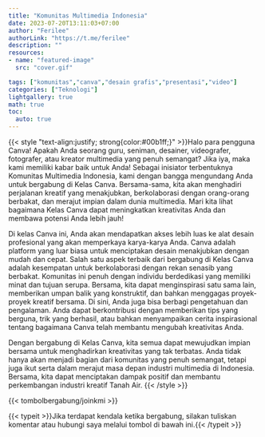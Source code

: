 ```yaml
---
title: "Komunitas Multimedia Indonesia"
date: 2023-07-20T13:11:03+07:00
author: "Ferilee"
authorLink: "https://t.me/ferilee"
description: ""
resources:
- name: "featured-image"
  src: "cover.gif"

tags: ["komunitas","canva","desain grafis","presentasi","video"]
categories: ["Teknologi"]
lightgallery: true
math: true
toc:
  auto: true
---
```

{{< style "text-align:justify; strong{color:#00b1ff;}" >}}Halo para pengguna Canva! Apakah Anda seorang guru, seniman, desainer, videografer, fotografer, atau kreator multimedia yang penuh semangat? Jika iya, maka kami memiliki kabar baik untuk Anda! Sebagai inisiator terbentuknya Komunitas Multimedia Indonesia, kami dengan bangga mengundang Anda untuk bergabung di Kelas Canva. Bersama-sama, kita akan menghadiri perjalanan kreatif yang menakjubkan, berkolaborasi dengan orang-orang berbakat, dan merajut impian dalam dunia multimedia. Mari kita lihat bagaimana Kelas Canva dapat meningkatkan kreativitas Anda dan membawa potensi Anda lebih jauh!

Di kelas Canva ini, Anda akan mendapatkan akses lebih luas ke alat desain profesional yang akan memperkaya karya-karya Anda. Canva adalah platform yang luar biasa untuk menciptakan desain menakjubkan dengan mudah dan cepat. Salah satu aspek terbaik dari bergabung di Kelas Canva adalah kesempatan untuk berkolaborasi dengan rekan senasib yang berbakat. Komunitas ini penuh dengan individu berdedikasi yang memiliki minat dan tujuan serupa. Bersama, kita dapat menginspirasi satu sama lain, memberikan umpan balik yang konstruktif, dan bahkan menggagas proyek-proyek kreatif bersama. Di sini, Anda juga bisa berbagi pengetahuan dan pengalaman. Anda dapat berkontribusi dengan memberikan tips yang berguna, trik yang berhasil, atau bahkan menyampaikan cerita inspirasional tentang bagaimana Canva telah membantu mengubah kreativitas Anda.

Dengan bergabung di Kelas Canva, kita semua dapat mewujudkan impian bersama untuk menghadirkan kreativitas yang tak terbatas. Anda tidak hanya akan menjadi bagian dari komunitas yang penuh semangat, tetapi juga ikut serta dalam merajut masa depan industri multimedia di Indonesia. Bersama, kita dapat menciptakan dampak positif dan membantu perkembangan industri kreatif Tanah Air.
{{< /style >}}

{{< tombolbergabung/joinkmi >}}

{{< typeit >}}Jika terdapat kendala ketika bergabung, silakan tuliskan komentar atau hubungi saya melalui tombol di bawah ini.{{< /typeit >}}
